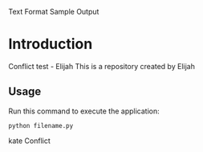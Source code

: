 Text Format	Sample Output
# Introduction

 Conflict test - Elijah
This is a repository created by Elijah


## Usage


Run this command to execute the application:


`python filename.py`

 kate
Conflict
```
